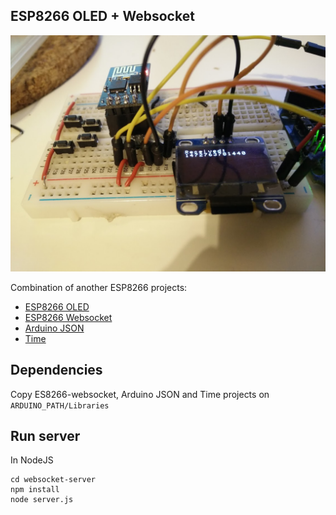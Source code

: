 ## ESP8266 OLED + Websocket

![screens/timestamp.png](screens/timestamp.png)

Combination of another ESP8266 projects:

* [ESP8266 OLED](https://hackaday.io/project/6132-esp8266oled)
* [ESP8266 Websocket](https://github.com/morrissinger/ESP8266-Websocket)
* [Arduino JSON](https://github.com/bblanchon/ArduinoJson)
* [Time](https://github.com/PaulStoffregen/Time)

## Dependencies

Copy ES8266-websocket, Arduino JSON and Time projects on
 `ARDUINO_PATH/Libraries`

## Run server

In NodeJS

```
cd websocket-server
npm install
node server.js
```
